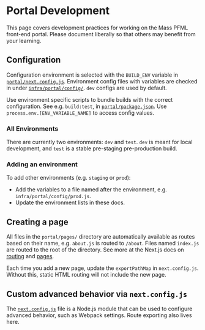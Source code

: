 # Portal Development

This page covers development practices for working on the Mass PFML front-end portal. Please document liberally so that others may benefit from your learning.

## Configuration

Configuration environment is selected with the `BUILD_ENV` variable in [`portal/next.config.js`](../portal/next.config.js). Environment config files with variables are checked in under [`infra/portal/config/`](../infra/portal/config/). `dev` configs are used by default.

Use environment specific scripts to bundle builds with the correct configuration. See e.g. `build:test`, in [`portal/package.json`](../portal/package.json). Use `process.env.[ENV_VARIABLE_NAME]` to access config values.

### All Environments

There are currently two environments: `dev` and `test`. `dev` is meant for local development, and `test` is a stable pre-staging pre-production build.

### Adding an environment

To add other environments (e.g. `staging` or `prod`):

* Add the variables to a file named after the environment, e.g. `infra/portal/config/prod.js`.
* Update the environment lists in these docs.

## Creating a page

All files in the `portal/pages/` directory are automatically available as routes based on their name, e.g. `about.js` is routed to `/about`. Files named `index.js` are routed to the root of the directory. See more at the Next.js docs on [routing](https://nextjs.org/docs/routing/introduction) and [pages](https://nextjs.org/docs/basic-features/pages).

Each time you add a new page, update the `exportPathMap` in `next.config.js`. Without this, static HTML routing will not include the new page.

## Custom advanced behavior via `next.config.js`

The [`next.config.js`](https://nextjs.org/docs/api-reference/next.config.js/introduction) file is a Node.js module that can be used to configure advanced behavior, such as Webpack settings. Route exporting also lives here.
